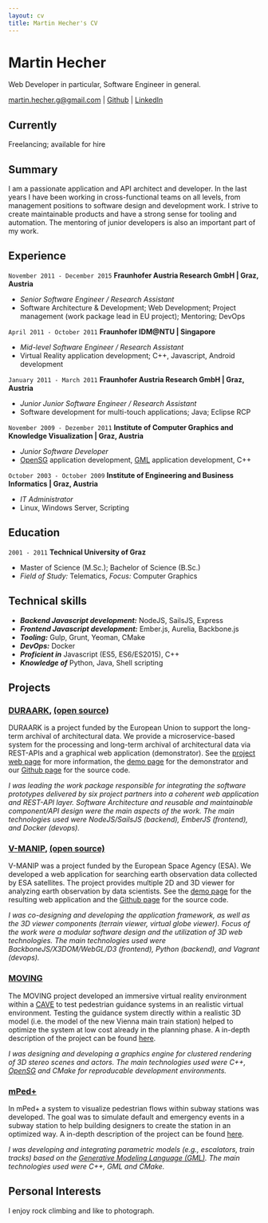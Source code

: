 ```yaml
---
layout: cv
title: Martin Hecher's CV
---
```


# Martin Hecher
Web Developer in particular, Software Engineer in general.

<!-- <div id="webaddress">
<a href="mailto:martin.hecher.g@gmail.com">martin.hecher.g@gmail.com</a>
|
<i class="fa fa-github"></i> <a href="http://github.com/martinhecher">martinhecher</a>
|
<i class="fa fa-linkedin"></i> <a href="https://www.linkedin.com/in/martinhecher">martinhecher</a>
</div> -->

<div id="webaddress">
<a href="mailto:martin.hecher.g@gmail.com">martin.hecher.g@gmail.com</a>
|
<i class="fa fa-github"></i> <a href="http://github.com/martinhecher">Github</a>
|
<i class="fa fa-linkedin"></i> <a href="https://www.linkedin.com/in/martinhecher">LinkedIn</a>
</div>

## Currently

Freelancing; available for hire

## Summary

I am a passionate application and API architect and developer. In the last years I have been working in cross-functional teams on all levels, from management positions to software design and development work. I strive to create maintainable products and have a strong sense for tooling and automation. The mentoring of junior developers is also an important part of my work.

## Experience

`November 2011 - December 2015`
__Fraunhofer Austria Research GmbH | Graz, Austria__

 - *Senior Software Engineer / Research Assistant*
 - Software Architecture & Development; Web Development; Project management (work package lead in EU project); Mentoring; DevOps

 `April 2011 - October 2011`
 __Fraunhofer IDM@NTU | Singapore__

  - *Mid-level Software Engineer / Research Assistant*
  - Virtual Reality application development; C++, Javascript, Android development

  `January 2011 - March 2011`
  __Fraunhofer Austria Research GmbH | Graz, Austria__

   - *Junior Junior Software Engineer / Research Assistant*
   - Software development for multi-touch applications; Java; Eclipse RCP

   `November 2009 - Dezember 2011`
   __Institute of Computer Graphics and Knowledge Visualization | Graz, Austria__

  - *Junior Software Developer*
  - [OpenSG](https://en.wikipedia.org/wiki/OpenSG) application development, [GML](http://www.generative-modeling.org/) application development, C++

   `October 2003 - October 2009`
   __Institute of Engineering and Business Informatics | Graz, Austria__

  - *IT Administrator*
  - Linux, Windows Server, Scripting

## Education

  `2001 - 2011`
__Technical University of Graz__

- Master of Science (M.Sc.); Bachelor of Science (B.Sc.)
- *Field of Study:* Telematics, *Focus:* Computer Graphics

## Technical skills

* ***Backend Javascript development:*** NodeJS, SailsJS, Express
* ***Frontend Javascript development:*** Ember.js, Aurelia, Backbone.js
* ***Tooling:*** Gulp, Grunt, Yeoman, CMake
* ***DevOps:*** Docker
* ***Proficient in*** Javascript (ES5, ES6/ES2015), C++
* ***Knowledge of*** Python, Java, Shell scripting

## Projects

### [DURAARK](http://duraark.eu), [(open source)](http://github.com/DURAARK)

DURAARK is a project funded by the European Union to support the long-term archival of architectural data. We provide a microservice-based system for the processing and long-term archival of architectural data via REST-APIs and a graphical web application (demonstrator). See the [project web page](http://duraark.eu) for more information, the [demo page](http://workbench.duraark.eu) for the demonstrator and our [Github page](https://github.com/duraark/duraark-system) for the source code.

*I was leading the work package responsible for integrating the software prototypes delivered by six project partners into a coherent web application and REST-API layer. Software Architecture and reusable and maintainable component/API design were the main aspects of the work. The main technologies used were NodeJS/SailsJS (backend), EmberJS (frontend), and Docker (devops).*

### [V-MANIP](http://demo.v-manip.eox.at/about.html), [(open source)](http://github.com/v-manip)

V-MANIP was a project funded by the European Space Agency (ESA). We developed a web application for searching earth observation data collected by ESA satellites. The project provides multiple 2D and 3D viewer for analyzing earth observation by data scientists. See the [demo page](http://demo.v-manip.eox.at) for the resulting web application and the [Github page](https://github.com/v-manip/WebClient-Framework) for the source code.

*I was co-designing and developing the application framework, as well as the 3D viewer components (terrain viewer, virtual globe viewer). Focus of the work were a modular software design and the utilization of 3D web technologies. The main technologies used were BackboneJS/X3DOM/WebGL/D3 (frontend), Python (backend), and Vagrant (devops).*

### [MOVING](http://www.fraunhofer.at/en/visual-computing/projects/b_VirtualEngineering/moving.html)

The MOVING project developed an immersive virtual reality environment within a [CAVE](https://en.wikipedia.org/wiki/Cave_automatic_virtual_environment) to test pedestrian guidance systems in an realistic virtual environment. Testing the guidance system directly within a realistic 3D model (i.e. the model of the new Vienna main train station) helped to optimize the system at low cost already in the planning phase. A in-depth description of the project can be found [here](http://www.fraunhofer.at/en/visual-computing/projects/b_VirtualEngineering/moving.html).

*I was designing and developing a graphics engine for clustered rendering of 3D stereo scenes and actors. The main technologies used were C++, [OpenSG](https://en.wikipedia.org/wiki/OpenSG) and CMake for reproducable development environments.*

### [mPed+](http://www.fraunhofer.at/en/visual-computing/projects/a_VisualDecisionSupport/mped.html)

In mPed+ a system to visualize pedestrian flows within subway stations was developed. The goal was to simulate default and emergency events in a subway station to help building designers to create the station in an optimized way. A in-depth description of the project can be found [here](http://www.fraunhofer.at/en/visual-computing/projects/a_VisualDecisionSupport/mped.html).

*I was developing and integrating parametric models (e.g., escalators, train tracks) based on the [Generative Modeling Language (GML)](http://www.generative-modeling.org/). The main technologies used were C++, GML and CMake.*

## Personal Interests

I enjoy rock climbing and like to photograph.

<!-- ## Presentations

### Tutorials

`2014`
WikiProject Computational Biology half-day tutorial (_ISMB_, Boston, USA)

### Talks

`2015`
EdinbR: The Edinburgh R usergroup (_various_)

MRC IGMM research seminars and section meetings (_various_)

`2014`
Unravelling higher order chromatin structure (_4<sup>th</sup> Edinburgh Bioinformatics meeting_, Edinburgh, UK)

blogR: pop data analysis and R for the web (_Psychology R-users_, Edinburgh, UK)

### Posters

`2015`
_Keystone Epigenomics_ (Keystone CO, USA)

`2014`
_ISMB_ (Boston MA, USA)

_Genome informatics_ (Cambridge, UK)

_Chromatin: From nucleosomes to chromosomes_ (Cambridge, UK)

`2013`
_Genome informatics_ (CSHL NY, USA)

_EpiGeneSys_ (Cambridge, UK)


## Publications

`2015`
__Moore BL__ _et al._ Integrative modeling reveals the principles of multi-scale chromatin boundary formation in human nuclear organization. _Genome Biology_, 16: 110.

Yua N, Nützmanna H-W, __Moore BL__ _et al._ Chromatin signatures of plant metabolic gene clusters. (_Submitted_)

`2013`
__Moore BL__ _et al._ High–quality protein backbone reconstruction from alpha carbons using Gaussian mixture models. _Journal of computational chemisty_, 34(22):1881-9.

`2011`
Gardner PP, Daub J, Tate J, __Moore BL__ _et al._ Rfam: Wikipedia, clans and the “decimal” release. _Nucleic acids research_, 39(S1):D141-5.

## Non-academic

`2014` Pieces in _The Huffington Post_ (US): Here Are the Most Overrated and Underrated Movies of All Time; Celebrity Twitter Followers, by Gender ([huffingtonpost.com/benjamin-moore](http://www.huffingtonpost.com/benjamin-moore/))

`2006–` Articles for _English Wikipedia_: European Nucleotide Archive, RNA thermometer, Toxin-antitoxin system and more ([en.wikipedia.org/wiki/User:Ben_Moore](https://en.wikipedia.org/wiki/User:Ben_Moore)).

## Awards

MRC Capacity building scholarship (PhD fees + enhanced stipend)

MRC Full postgraduate scholarship (MSc fees + stipend)

ISCB computational biology Wikipedia competition 2013 ([doi:10.1371/journal.pcbi.1003242](http://dx.doi.org/10.1371/journal.pcbi.1003242); 2nd place)

Imperial Create Lab's "Summer data challenge" ([summerdatachallenge.com](http://summerdatachallenge.com); 3rd place)

Individual engagement grant from the Wikimedia Foundation to attend ISMB 2014

Training accreditation for Wikimedia UK, the national chapter of the Wikimedia Foundation

Front cover design selected for J. Comp. Chem. (34:22) ([doi:10.1002/jcc.23388](http://dx.doi.org/10.1002/jcc.23388))

## Placements

`2010-11`
__Wellcome Trust Sanger Institute__ (_Cambridge, UK_)
Worked for two summers on the Rfam database ([rfam.xfam.org](http://rfam.xfam.org)) in the Bateman group


## Links

* <i class="fa fa-envelope"></i> <a href="mailto:ben@blm.io">ben@blm.io</a><br />
* <i class="fa fa-github"></i> <a href="http://github.com/blmoore">blmoore</a><br />
*  <i class="fa fa-twitter"></i> <a href="http://twitter.com/benjaminlmoore">benjaminlmoore</a><br />
*  <i class="fa fa-wikipedia"></i> <a href="https://en.wikipedia.org/wiki/User:Ben_Moore">Ben Moore</a><br />
*  <i class="fa fa-stack-overflow"></i> <a href="http://stackoverflow.com/users/1274516/blmoore">blmoore</a>
* <i class="fa fa-google"></i> <a href="http://scholar.google.com/citations?user=YMxsGpsAAAAJ">scholar</a>

## References

Available on request. -->

<!-- ### Footer

Last updated: May 2013 -->
